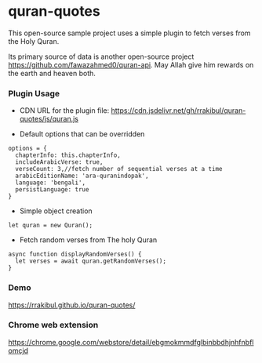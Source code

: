 # quran-quotes

This open-source sample project uses a simple plugin to fetch verses from the Holy Quran. 

Its primary source of data is another open-source project https://github.com/fawazahmed0/quran-api. 
May Allah give him rewards on the earth and heaven both. 

### Plugin Usage
- CDN URL for the plugin file: https://cdn.jsdelivr.net/gh/rrakibul/quran-quotes/js/quran.js

- Default options that can be overridden

```
options = {
  chapterInfo: this.chapterInfo,
  includeArabicVerse: true,
  verseCount: 3,//fetch number of sequential verses at a time
  arabicEditionName: 'ara-quranindopak',
  language: 'bengali',
  persistLanguage: true
}
```
- Simple object creation
```
let quran = new Quran();
```
- Fetch random verses from The holy Quran
```
async function displayRandomVerses() {
  let verses = await quran.getRandomVerses();
}
```

### Demo
https://rrakibul.github.io/quran-quotes/
### Chrome web extension
https://chrome.google.com/webstore/detail/ebgmokmmdfglbinbbdhjnhfnbflomcjd
